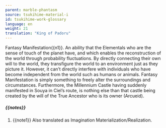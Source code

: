 ```yaml
---
parent: marble-phantasm
source: tsukihime-material-i
id: tsukihime-work-glossary
language: en
weight: 21
translation: "King of Padoru"
---
```


Fantasy Manifestation{{n1}}.
An ability that the Elementals who are the sense of touch of the planet have, and which enables the reconstruction of the world through probability fluctuations. By directly connecting their own will to the world, they transfigure the world to an environment just as they picture it.
However, it can’t directly interfere with individuals who have become independent from the world such as humans or animals. Fantasy Manifestation is simply something to freely alter the surroundings and circumstances.
Furthermore, the Millennium Castle having suddenly manifested in Souya in Ciel’s route, is nothing else than that castle being created by the will of the True Ancestor who is its owner (Arcueid).

##### {{notes}}

1. {{note1}} Also translated as Imagination Materialization/Realization.
